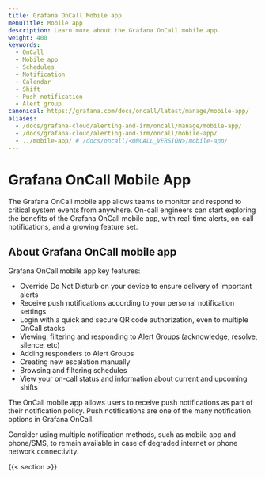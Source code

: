 ```yaml
---
title: Grafana OnCall Mobile app
menuTitle: Mobile app
description: Learn more about the Grafana OnCall mobile app.
weight: 400
keywords:
  - OnCall
  - Mobile app
  - Schedules
  - Notification
  - Calendar
  - Shift
  - Push notification
  - Alert group
canonical: https://grafana.com/docs/oncall/latest/manage/mobile-app/
aliases:
  - /docs/grafana-cloud/alerting-and-irm/oncall/manage/mobile-app/
  - /docs/grafana-cloud/alerting-and-irm/oncall/mobile-app/
  - ../mobile-app/ # /docs/oncall/<ONCALL_VERSION>/mobile-app/
---
```


# Grafana OnCall Mobile App

The Grafana OnCall mobile app allows teams to monitor and respond to critical system events from anywhere.
On-call engineers can start exploring the benefits of the Grafana OnCall mobile app, with real-time alerts, on-call notifications, and a growing feature set.

## About Grafana OnCall mobile app

Grafana OnCall mobile app key features:

- Override Do Not Disturb on your device to ensure delivery of important alerts
- Receive push notifications according to your personal notification settings
- Login with a quick and secure QR code authorization, even to multiple OnCall stacks
- Viewing, filtering and responding to Alert Groups (acknowledge, resolve, silence, etc)
- Adding responders to Alert Groups
- Creating new escalation manually
- Browsing and filtering schedules
- View your on-call status and information about current and upcoming shifts

The OnCall mobile app allows users to receive push notifications as part of their notification policy.
Push notifications are one of the many notification options in Grafana OnCall.

Consider using multiple notification methods, such as mobile app and phone/SMS,
to remain available in case of degraded internet or phone network connectivity.

{{< section >}}
